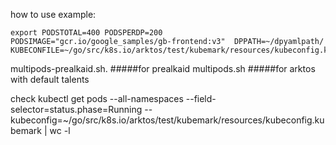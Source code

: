 how to use example:
```
export PODSTOTAL=400 PODSPERDP=200 PODSIMAGE="gcr.io/google_samples/gb-frontend:v3"  DPPATH=~/dpyamlpath/ KUBECONFILE=~/go/src/k8s.io/arktos/test/kubemark/resources/kubeconfig.kubemark
```

multipods-prealkaid.sh.   #####for prealkaid
multipods.sh                       #####for arktos with default talents


check 
kubectl get pods --all-namespaces --field-selector=status.phase=Running --kubeconfig=~/go/src/k8s.io/arktos/test/kubemark/resources/kubeconfig.kubemark | wc -l
